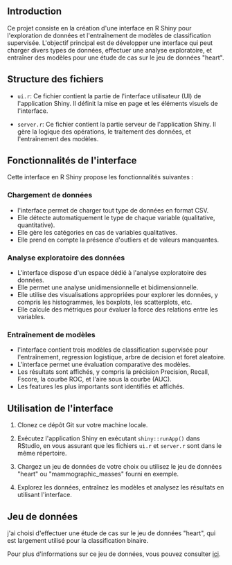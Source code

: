 ## Introduction

Ce projet consiste en la création d'une interface en R Shiny pour l'exploration de données et l'entraînement de modèles de classification supervisée. L'objectif principal est de développer une interface qui peut charger divers types de données, effectuer une analyse exploratoire, et entraîner des modèles pour une étude de cas sur le jeu de données "heart".

## Structure des fichiers

- `ui.r`: Ce fichier contient la partie de l'interface utilisateur (UI) de l'application Shiny. Il définit la mise en page et les éléments visuels de l'interface.

- `server.r`: Ce fichier contient la partie serveur de l'application Shiny. Il gère la logique des opérations, le traitement des données, et l'entraînement des modèles.

## Fonctionnalités de l'interface

Cette interface en R Shiny propose les fonctionnalités suivantes :

### Chargement de données

- l'interface permet de charger tout type de données en format CSV.
- Elle détecte automatiquement le type de chaque variable (qualitative, quantitative).
- Elle gère les catégories en cas de variables qualitatives.
- Elle prend en compte la présence d'outliers et de valeurs manquantes.

### Analyse exploratoire des données

- L'interface dispose d'un espace dédié à l'analyse exploratoire des données.
- Elle permet une analyse unidimensionnelle et bidimensionnelle.
- Elle utilise des visualisations appropriées pour explorer les données, y compris les histogrammes, les boxplots, les scatterplots, etc.
- Elle calcule des métriques pour évaluer la force des relations entre les variables.

### Entraînement de modèles

- l'interface contient trois modèles de classification supervisée pour l'entraînement, regression logistique, arbre de decision et foret aleatoire.
- L'interface permet une évaluation comparative des modèles.
- Les résultats sont affichés, y compris la précision Precision, Recall, Fscore, la courbe ROC, et l'aire sous la courbe (AUC).
- Les features les plus importants sont identifiés et affichés.

## Utilisation de l'interface

1. Clonez ce dépôt Git sur votre machine locale.

2. Exécutez l'application Shiny en exécutant `shiny::runApp()` dans RStudio, en vous assurant que les fichiers `ui.r` et `server.r` sont dans le même répertoire.

3. Chargez un jeu de données de votre choix ou utilisez le jeu de données "heart" ou "mammographic_masses"  fourni en exemple.

4. Explorez les données, entraînez les modèles et analysez les résultats en utilisant l'interface.

## Jeu de données

j'ai choisi d'effectuer une étude de cas sur le jeu de données "heart", qui est largement utilisé pour la classification binaire.

Pour plus d'informations sur ce jeu de données, vous pouvez consulter [ici](https://archive.ics.uci.edu/ml/datasets/heart+Disease).
